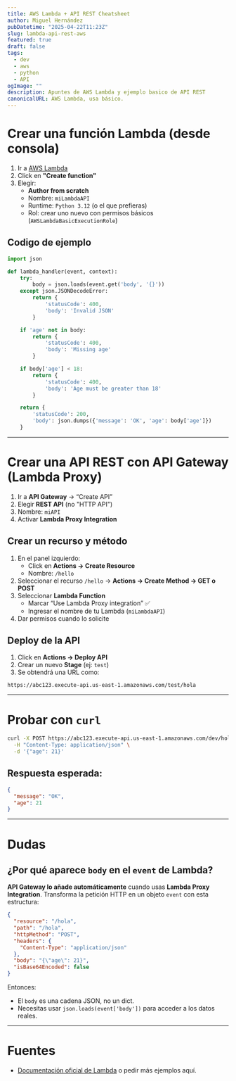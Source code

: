 ```yaml
---
title: AWS Lambda + API REST Cheatsheet
author: Miguel Hernández
pubDatetime: "2025-04-22T11:23Z"
slug: lambda-api-rest-aws
featured: true
draft: false
tags:
  - dev
  - aws
  - python
  - API
ogImage: ""
description: Apuntes de AWS Lambda y ejemplo basico de API REST
canonicalURL: AWS Lambda, usa básico.
---
```


# Crear una función Lambda (desde consola)

1. Ir a [AWS Lambda](https://console.aws.amazon.com/lambda/)
2. Click en **"Create function"**
3. Elegir:
   - **Author from scratch**
   - Nombre: `miLambdaAPI`
   - Runtime: `Python 3.12` (o el que prefieras)
   - Rol: crear uno nuevo con permisos básicos (`AWSLambdaBasicExecutionRole`)

## Codigo de ejemplo

```python
import json

def lambda_handler(event, context):
    try:
        body = json.loads(event.get('body', '{}'))
    except json.JSONDecodeError:
        return {
            'statusCode': 400,
            'body': 'Invalid JSON'
        }

    if 'age' not in body:
        return {
            'statusCode': 400,
            'body': 'Missing age'
        }

    if body['age'] < 18:
        return {
            'statusCode': 400,
            'body': 'Age must be greater than 18'
        }

    return {
        'statusCode': 200,
        'body': json.dumps({'message': 'OK', 'age': body['age']})
    }
```

---

# Crear una API REST con API Gateway (Lambda Proxy)

1. Ir a **API Gateway** → “Create API”
2. Elegir **REST API** (no "HTTP API")
3. Nombre: `miAPI`
4. Activar **Lambda Proxy Integration**

## Crear un recurso y método

1. En el panel izquierdo:
   - Click en **Actions → Create Resource**
   - Nombre: `/hello`
2. Seleccionar el recurso `/hello` → **Actions → Create Method → GET o POST**
3. Seleccionar **Lambda Function**
   - Marcar “Use Lambda Proxy integration” ✅
   - Ingresar el nombre de tu Lambda (`miLambdaAPI`)
4. Dar permisos cuando lo solicite

## Deploy de la API

1. Click en **Actions → Deploy API**
2. Crear un nuevo **Stage** (ej: `test`)
3. Se obtendrá una URL como:

```
https://abc123.execute-api.us-east-1.amazonaws.com/test/hola
```

---

# Probar con `curl`

```bash
curl -X POST https://abc123.execute-api.us-east-1.amazonaws.com/dev/hola \
  -H "Content-Type: application/json" \
  -d '{"age": 21}'
```

## Respuesta esperada:

```json
{
  "message": "OK",
  "age": 21
}
```

---

# Dudas

## ¿Por qué aparece `body` en el `event` de Lambda?

**API Gateway lo añade automáticamente** cuando usas **Lambda Proxy Integration**. Transforma la petición HTTP en un objeto `event` con esta estructura:

```json
{
  "resource": "/hola",
  "path": "/hola",
  "httpMethod": "POST",
  "headers": {
    "Content-Type": "application/json"
  },
  "body": "{\"age\": 21}",
  "isBase64Encoded": false
}
```

Entonces:

- El `body` es una cadena JSON, no un dict.
- Necesitas usar `json.loads(event['body'])` para acceder a los datos reales.

---

# Fuentes

- [Documentación oficial de Lambda](https://docs.aws.amazon.com/lambda/latest/dg/welcome.html) o pedir más ejemplos aquí.
